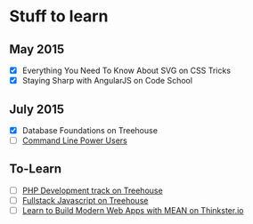 # Stuff to learn

## May 2015
- [x] Everything You Need To Know About SVG on CSS Tricks
- [x] Staying Sharp with AngularJS on Code School

## July 2015
- [x] Database Foundations on Treehouse
- [ ] [Command Line Power Users](http://commandlinepoweruser.com/)

To-Learn
---
- [ ] [PHP Development track on Treehouse](http://teamtreehouse.com/tracks/php-development)
- [ ] [Fullstack Javascript on Treehouse](https://teamtreehouse.com/tracks/fullstack-javascript)
- [ ] [Learn to Build Modern Web Apps with MEAN on Thinkster.io](https://thinkster.io/mean-stack-tutorial/)